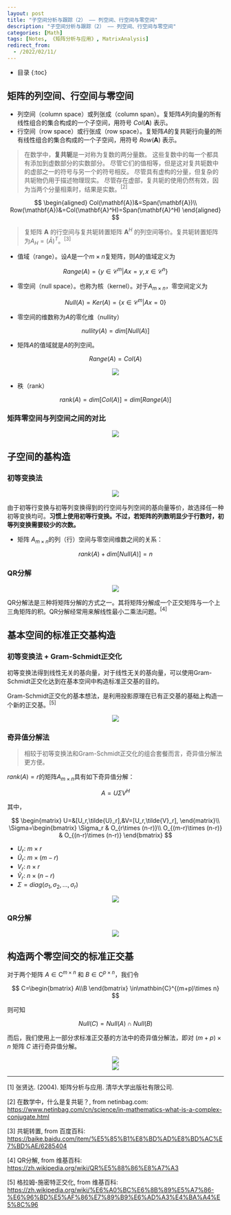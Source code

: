```yaml
---
layout: post
title: "子空间分析与跟踪（2） —— 列空间、行空间与零空间"
description: "子空间分析与跟踪（2） —— 列空间、行空间与零空间"
categories: [Math]
tags: [Notes, 《矩阵分析与应用》, MatrixAnalysis]
redirect_from:
  - /2022/02/11/
---
```


<head>
    <script src="https://cdn.mathjax.org/mathjax/latest/MathJax.js?config=TeX-AMS-MML_HTMLorMML" type="text/javascript"></script>
    <script type="text/x-mathjax-config">
        MathJax.Hub.Config({
            tex2jax: {
            skipTags: ['script', 'noscript', 'style', 'textarea', 'pre'],
            inlineMath: [['$','$']]
            }
        });
    </script>
</head>

- 目录
{:toc}

## 矩阵的列空间、行空间与零空间

- 列空间（column space）或列张成（column span）。复矩阵$A$列向量的所有线性组合的集合构成的一个子空间，用符号 $Col(\mathbf{A})$ 表示。
- 行空间（row space）或行张成（row space）。复矩阵$A$的复共轭行向量的所有线性组合的集合构成的一个子空间，用符号 $Row(\mathbf{A})$ 表示。

> 在数学中，**复共轭**是一对称为复数的两分量数。 这些复数中的每一个都具有添加到虚数部分的实数部分。 尽管它们的值相等，但是这对复共轭数中的虚部之一的符号与另一个的符号相反。 尽管具有虚构的分量，但复杂的共轭物仍用于描述物理现实。 尽管存在虚部，复共轭的使用仍然有效，因为当两个分量相乘时，结果是实数。$^{[2]}$

$$
\begin{aligned}
    Col(\mathbf{A})&=Span(\mathbf{A})\\
    Row(\mathbf{A})&=Col(\mathbf{A}^H)=Span(\mathbf{A}^H)
\end{aligned}
$$

> 复矩阵 $\mathbf{A}$ 的行空间与复共轭转置矩阵 $\mathbf{A}^H$ 的列空间等价。复共轭转置矩阵为$A_H=(\bar{A})^T$。$^{[3]}$

- 值域（range）。设$A$是一个$m\times n$复矩阵，则$A$的值域定义为

$$
Range(A)=\{y\in\mathcal{C}^m\vert Ax=y,x\in\mathcal{C}^n\}
$$

- 零空间（null space）。也称为核（kernel）。对于$A_{m\times n}$，零空间定义为

$$
Null(A)=Ker(A)=\{x\in\mathcal{C}^m\vert Ax=0\}
$$

- 零空间的维数称为$A$的零化维（nullity）

$$
nullity(A)=dim[Null(A)]
$$

- 矩阵$A$的值域就是$A$的列空间。

$$
Range(A)=Col(A)
$$

<div align=center><img src="https://cdn.jsdelivr.net/gh/AuthurWhywait/images/20220213041340.png"/></div>

- 秩（rank）

$$
rank(A)=dim[Col(A)]=dim[Range(A)]
$$

### 矩阵零空间与列空间之间的对比

<div align=center><img src="https://cdn.jsdelivr.net/gh/AuthurWhywait/images/20220213041738.png"/></div>

## 子空间的基构造

### 初等变换法

<div align=center><img src="https://cdn.jsdelivr.net/gh/AuthurWhywait/images/20220213041847.png"/></div>

由于初等行变换与初等列变换得到的行空间与列空间的基向量等价，故选择任一种初等变换均可。**习惯上使用初等行变换。不过，若矩阵的列数明显少于行数时，初等列变换需要较少的次数。**

- 矩阵 $A_{m\times n}$的列（行）空间与零空间维数之间的关系：

$$
rank(A)+dim[Null(A)]=n
$$

### QR分解

<div align=center><img src="https://cdn.jsdelivr.net/gh/AuthurWhywait/images/20220213042414.png"/></div>

QR分解法是三种将矩阵分解的方式之一。其将矩阵分解成一个正交矩阵与一个上三角矩阵的积。QR分解经常用来解线性最小二乘法问题。$^{[4]}$

## 基本空间的标准正交基构造

### 初等变换法 + Gram-Schmidt正交化

初等变换法得到线性无关的基向量，对于线性无关的基向量，可以使用Gram-Schmidt正交化达到在基本空间中构造标准正交基的目的。

Gram-Schmidt正交化的基本想法，是利用投影原理在已有正交基的基础上构造一个新的正交基。$^{[5]}$

<div align=center><img src="https://cdn.jsdelivr.net/gh/AuthurWhywait/images/20220213043117.png"/></div>

### 奇异值分解法

> 相较于初等变换法和Gram-Schmidt正交化的组合套餐而言，奇异值分解法更方便。

$rank(A)=r$的矩阵$A_{m\times n}$具有如下奇异值分解：

$$
A=U\Sigma V^H
$$

其中，

$$
\begin{matrix}
    U=&[U_r,\tilde{U}_r],&V=[U_r,\tilde{V}_r],
\end{matrix}\\
\Sigma=\begin{bmatrix}
    \Sigma_r & O_{r\times (n-r)}\\
    O_{(m-r)\times (n-r)} & O_{(n-r)\times (n-r)}
\end{bmatrix}
$$

- $U_r$: $m\times r$
- $\tilde{U}_r$: $m\times (m-r)$
- $V_r$: $n\times r$
- $\tilde{V}_r$: $n\times (n-r)$
- $\Sigma=diag(\sigma_1,\sigma_2,...,\sigma_r)$

<div align=center><img src="https://cdn.jsdelivr.net/gh/AuthurWhywait/images/20220213043515.png"/></div>

### QR分解

<div align=center><img src="https://cdn.jsdelivr.net/gh/AuthurWhywait/images/20220213044914.png"/></div>

## 构造两个零空间交的标准正交基

对于两个矩阵 $A\in\mathbin{C}^{m\times n}$ 和 $B\in\mathbin{C}^{p\times n}$，我们令

$$
C=\begin{bmatrix}
    A\\B
\end{bmatrix}
\in\mathbin{C}^{(m+p)\times n}
$$

则可知

$$
Null(C)=Null(A)\cap Null(B)
$$

而后，我们使用上一部分求标准正交基的方法中的奇异值分解法，即对 $(m+p)\times n$ 矩阵 $C$ 进行奇异值分解。

<div align=center><img src="https://cdn.jsdelivr.net/gh/AuthurWhywait/images/20220213045743.png"/></div>

<div align=center><img src="https://cdn.jsdelivr.net/gh/AuthurWhywait/images/20220213045817.png"/></div>

---

[1] 张贤达. (2004). 矩阵分析与应用. 清华大学出版社有限公司.

[2] 在数学中，什么是复共轭？, from netinbag.com: https://www.netinbag.com/cn/science/in-mathematics-what-is-a-complex-conjugate.html

[3] 共轭转置, from 百度百科: https://baike.baidu.com/item/%E5%85%B1%E8%BD%AD%E8%BD%AC%E7%BD%AE/6285404

[4] QR分解, from 维基百科: https://zh.wikipedia.org/wiki/QR%E5%88%86%E8%A7%A3

[5] 格拉姆-施密特正交化, from 维基百科: https://zh.wikipedia.org/wiki/%E6%A0%BC%E6%8B%89%E5%A7%86-%E6%96%BD%E5%AF%86%E7%89%B9%E6%AD%A3%E4%BA%A4%E5%8C%96

